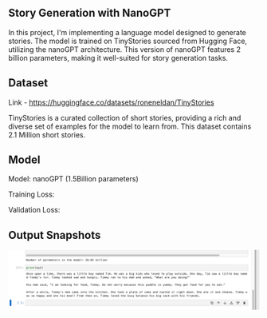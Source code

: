 ## Story Generation with NanoGPT


In this project, I'm implementing a language model designed to generate stories. The model is trained on TinyStories sourced from Hugging Face, utilizing the nanoGPT architecture. This version of nanoGPT features 2 billion parameters, making it well-suited for story generation tasks.


## Dataset
 Link - https://huggingface.co/datasets/roneneldan/TinyStories
 
 TinyStories is a curated collection of short stories, providing a rich and diverse set of examples for the model to learn from. This dataset contains 2.1 Million short stories.

## Model 
Model: nanoGPT (1.5Billion parameters)

Training Loss:

Validation Loss:


## Output Snapshots 

![Alt text](story.png)
